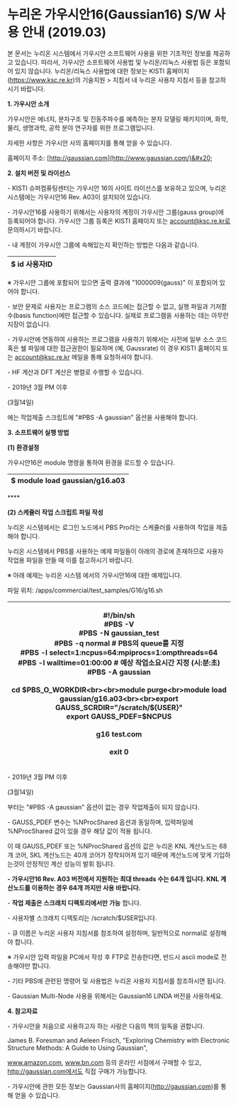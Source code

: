 # 누리온 가우시안16(Gaussian16) S/W 사용 안내 (2019.03)

본 문서는 누리온 시스템에서 가우시안 소프트웨어 사용을 위한 기초적인 정보를 제공하고 있습니다.  따라서, 가우시안 소프트웨어 사용법 및 누리온/리눅스 사용법 등은 포함되어 있지 않습니다.  누리온/리눅스 사용법에 대한 정보는 KISTI 홈페이지 (https://www.ksc.re.kr)의 기술지원 > 지침서 내 누리온 사용자 지침서 등을 참고하시기 바랍니다.

&#x20;

**1. 가우시안 소개**

가우시안은 에너지, 분자구조 및 진동주파수를 예측하는 분자 모델링 패키지이며, 화학, 물리, 생명과학, 공학 분야 연구자를 위한 프로그램입니다.&#x20;

자세한 사항은 가우시안 사의 홈페이지를 통해 얻을 수 있습니다.

홈페이지 주소: [http://gaussian.com](http://www.gaussian.com/)&#x20;

&#x20;

**2. 설치 버전 및 라이선스**

\- KISTI 슈퍼컴퓨팅센터는 가우시안 16의 사이트 라이선스를 보유하고 있으며,  누리온 시스템에는 가우시안16 Rev. A03이 설치되어 있습니다.&#x20;

\- 가우시안16를 사용하기 위해서는 사용자의 계정이 가우시안 그룹(gauss group)에 등록되어야 합니다.  가우시안 그룹 등록은 KISTI 홈페이지 또는 account@ksc.re.kr로 문의하시기 바랍니다.&#x20;

\- 내 계정이 가우시안 그룹에 속해있는지 확인하는 방법은 다음과 같습니다.

&#x20;

&#x20;

&#x20;

&#x20;

&#x20;

&#x20;

&#x20;

&#x20;

&#x20;

&#x20;

&#x20;

&#x20;

&#x20;

&#x20;

&#x20;

|  $ id 사용자ID |
| ----------- |

※ 가우시안 그룹에 포함되어 있으면 출력 결과에 "1000009(gauss)" 이 포함되어 있어야 합니다.

&#x20;

&#x20;

&#x20;

&#x20;

&#x20;

\- 보안 문제로 사용자는 프로그램의 소스 코드에는 접근할 수 없고, 실행 파일과 기저함수(basis function)에만 접근할 수 있습니다.  실제로 프로그램을 사용하는 데는 아무런 지장이 없습니다.&#x20;

\- 가우시안에 연동하여 사용하는 프로그램을 사용하기 위해서는 사전에 일부 소스 코드 혹은 쉘 파일에 대한 접근권한이 필요하며 (예, Gaussrate) 이 경우 KISTI 홈페이지 또는 account@ksc.re.kr 메일을 통해 요청하셔야 합니다.&#x20;

\- HF 계산과 DFT 계산은 병렬로 수행할 수 있습니다.

\- 2019년 3월 PM 이후

(3월14일)

에는 작업제출 스크립트에 "#PBS -A gaussian" 옵션을 사용해야 합니다.

&#x20;

**3. 소프트웨어 실행 방법**

**(1) 환경설정**

&#x20; 가우시안16은 module 명령을 통하여 환경을 로드할 수 있습니다.&#x20;

|   $ module load gaussian/g16.a03 |
| -------------------------------- |

&#x20;****&#x20;

**(2) 스케쥴러 작업 스크립트 파일 작성**

&#x20; 누리온 시스템에서는 로그인 노드에서 PBS Pro라는 스케쥴러를 사용하여 작업을 제출해야 합니다.&#x20;

&#x20; 누리온 시스템에서 PBS를 사용하는 예제 파일들이 아래의 경로에 존재하므로 사용자 작업용 파일을 만들 때 이를 참고하시기 바랍니다.&#x20;

&#x20;

※ 아래 예제는 누리온 시스템 에서의 가우시안16에 대한 예제입니다.

&#x20;    파일 위치:  /apps/commercial/test\_samples/G16/g16.sh

&#x20;

&#x20;

| <p>#!/bin/sh<br>#PBS -V<br>#PBS -N gaussian_test<br>#PBS -q normal                                                # PBS의 queue를 지정<br>#PBS -l select=1:ncpus=64:mpiprocs=1:ompthreads=64<br>#PBS -l walltime=01:00:00                                         # 예상 작업소요시간 지정 (시:분:초)<br>#PBS -A gaussian<br> <br>cd $PBS_O_WORKDIR<br><br>module purge<br>module load gaussian/g16.a03<br><br>export GAUSS_SCRDIR="/scratch/${USER}"<br>export GAUSS_PDEF=$NCPUS<br>  <br>g16 test.com<br><br>exit 0</p> |
| -------------------------------------------------------------------------------------------------------------------------------------------------------------------------------------------------------------------------------------------------------------------------------------------------------------------------------------------------------------------------------------------------------------------------------------------------------------------------------------------------------- |

&#x20;

\- 2019년 3월 PM 이후

(3월14일)

&#x20;부터는 "#PBS -A gaussian" 옵션이 없는 경우 작업제출이 되지 않습니다.

&#x20;

\- GAUSS\_PDEF 변수는 %NProcShared 옵션과 동일하며, 입력파일에 %NProcShared 값이 있을 경우 해당 값이 적용 됩니다.

&#x20; 이 때 GAUSS\_PDEF 또는 %NProcShared 옵션의 값은 누리온 KNL 계산노드는 68개 코어, SKL 계산노드는 40개 코어가 장착되어져 있기 때문에 계산노드에 맞게 기입하는것이 안정적인 계산 성능이 발휘 됩니다.

**- 가우시안16 Rev. A03 버전에서 지원하는 최대 threads 수는 64개 입니다. KNL 계산노드를 이용하는 경우 64개 까지만 사용 바랍니다.**

&#x20;

\- **작업 제출은 스크래치 디렉토리에서만 가능** 합니다.

\- 사용자별 스크래치 디렉토리는 /scratch/$USER입니다.

&#x20;

\- 큐 이름은 누리온 사용자 지침서를 참조하여 설정하며, 일반적으로 normal로 설정해야 합니다.

&#x20;※ 가우시안 입력 파일을 PC에서 작성 후 FTP로 전송한다면, 반드시 ascii mode로 전송해야만 합니다.&#x20;

\- 기타 PBS에 관련된 명령어 및 사용법은 누리온 사용자 지침서를 참조하시면 됩니다.

\- Gaussian Multi-Node 사용을 위해서는 Gaussian16 LINDA 버전을 사용하세요.

&#x20;

**4. 참고자료**

\- 가우시안을 처음으로 사용하고자 하는 사람은 다음의 책의 일독을 권합니다.

&#x20;James B. Foresman and Aeleen Frisch,  "Exploring Chemistry with Electronic Structure Methods: A Guide to Using Gaussian",

&#x20;www.amazon.com, www.bn.com 등의 온라인 서점에서 구매할 수 있고, http://gaussian.com에서도 직접 구매가 가능합니다.&#x20;

\- 가우시안에 관한 모든 정보는 Gaussian사의 홈페이지(http://gaussian.com)를 통해 얻을 수 있습니다.
